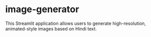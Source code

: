 # image-generator
This Streamlit application allows users to generate high-resolution, animated-style images based on Hindi text.
